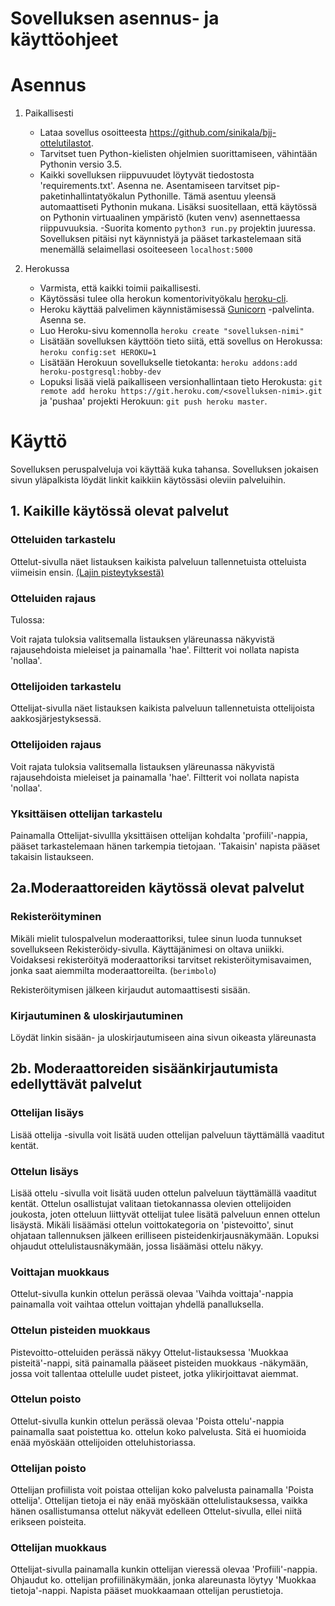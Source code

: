 # Sovelluksen asennus- ja käyttöohjeet
# Asennus

1. Paikallisesti
    - Lataa sovellus osoitteesta https://github.com/sinikala/bjj-ottelutilastot.
    - Tarvitset tuen Python-kielisten ohjelmien suorittamiseen, vähintään Pythonin versio 3.5. 
     - Kaikki sovelluksen riippuvuudet löytyvät tiedostosta 'requirements.txt'. Asenna ne. Asentamiseen tarvitset pip-paketinhallintatyökalun Pythonille. Tämä asentuu yleensä automaattiseti Pythonin mukana. Lisäksi suositellaan, että käytössä on Pythonin virtuaalinen ympäristö (kuten venv) asennettaessa riippuvuuksia. 
    -Suorita komento `python3 run.py` projektin juuressa.
    Sovelluksen pitäisi nyt käynnistyä ja pääset tarkastelemaan sitä menemällä selaimellasi osoiteeseen `localhost:5000`


2. Herokussa
    - Varmista, että kaikki toimii paikallisesti.
    - Käytössäsi tulee olla herokun komentorivityökalu  [heroku-cli](https://devcenter.heroku.com/articles/heroku-cli).
    - Heroku käyttää palvelimen käynnistämisessä [Gunicorn](http://gunicorn.org/) -palvelinta. Asenna se. 
    - Luo Heroku-sivu komennolla `heroku create "sovelluksen-nimi"`
    - Lisätään sovelluksen käyttöön tieto siitä, että sovellus on Herokussa: `heroku config:set HEROKU=1`
    - Lisätään Herokuun sovellukselle tietokanta: `heroku addons:add heroku-postgresql:hobby-dev` 
    - Lopuksi lisää vielä paikalliseen versionhallintaan tieto Herokusta: `git remote add heroku https://git.heroku.com/<sovelluksen-nimi>.git` ja 'pushaa' projekti Herokuun: `git push heroku master`.



# Käyttö

Sovelluksen peruspalveluja voi käyttää kuka tahansa.
Sovelluksen jokaisen sivun yläpalkista löydät linkit kaikkiin käytössäsi oleviin palveluihin. 



## 1. Kaikille käytössä olevat palvelut
### Otteluiden tarkastelu

Ottelut-sivulla näet listauksen kaikista palveluun tallennetuista otteluista viimeisin ensin. [(Lajin pisteytyksestä)](pisteohje.md)

### Otteluiden rajaus

Tulossa:

Voit rajata tuloksia valitsemalla listauksen yläreunassa näkyvistä rajausehdoista mieleiset ja painamalla 'hae'. Filtterit voi nollata napista 'nollaa'.

### Ottelijoiden tarkastelu

Ottelijat-sivulla näet listauksen kaikista palveluun tallennetuista ottelijoista aakkosjärjestyksessä.

### Ottelijoiden rajaus 

Voit rajata tuloksia valitsemalla listauksen yläreunassa näkyvistä rajausehdoista mieleiset ja painamalla 'hae'. Filtterit voi nollata napista 'nollaa'.

### Yksittäisen ottelijan tarkastelu

Painamalla Ottelijat-sivullla yksittäisen ottelijan kohdalta 'profiili'-nappia, pääset tarkastelemaan hänen tarkempia tietojaan. 'Takaisin' napista pääset takaisin listaukseen.



## 2a.Moderaattoreiden käytössä olevat palvelut
### Rekisteröityminen

Mikäli mielit tulospalvelun moderaattoriksi, tulee sinun luoda tunnukset sovellukseen Rekisteröidy-sivulla. Käyttäjänimesi on oltava uniikki.
Voidaksesi rekisteröityä moderaattoriksi tarvitset rekisteröitymisavaimen, jonka saat aiemmilta moderaattoreilta. (`berimbolo`)

Rekisteröitymisen jälkeen kirjaudut automaattisesti sisään.

### Kirjautuminen & uloskirjautuminen

Löydät linkin sisään- ja uloskirjautumiseen aina sivun oikeasta yläreunasta

## 2b. Moderaattoreiden sisäänkirjautumista edellyttävät palvelut

### Ottelijan lisäys

Lisää ottelija -sivulla voit lisätä uuden ottelijan palveluun täyttämällä vaaditut kentät.

### Ottelun lisäys

Lisää ottelu -sivulla voit lisätä uuden ottelun palveluun täyttämällä vaaditut kentät.
Ottelun osallistujat valitaan tietokannassa olevien ottelijoiden joukosta, joten otteluun liittyvät ottelijat tulee lisätä palveluun ennen ottelun lisäystä. Mikäli lisäämäsi ottelun voittokategoria on 'pistevoitto', sinut ohjataan tallennuksen jälkeen erilliseen pisteidenkirjausnäkymään. Lopuksi ohjaudut ottelulistausnäkymään, jossa lisäämäsi ottelu näkyy.

### Voittajan muokkaus

Ottelut-sivulla kunkin ottelun perässä olevaa 'Vaihda voittaja'-nappia painamalla voit vaihtaa ottelun voittajan yhdellä panalluksella.

### Ottelun pisteiden muokkaus

Pistevoitto-otteluiden perässä näkyy Ottelut-listauksessa 'Muokkaa pisteitä'-nappi, sitä painamalla pääseet pisteiden muokkaus -näkymään, jossa voit tallentaa ottelulle uudet pisteet, jotka ylikirjoittavat aiemmat. 

### Ottelun poisto

Ottelut-sivulla kunkin ottelun perässä olevaa 'Poista ottelu'-nappia painamalla saat poistettua ko. ottelun koko palvelusta. Sitä ei huomioida enää myöskään ottelijoiden otteluhistoriassa.

### Ottelijan poisto

Ottelijan profiilista voit poistaa ottelijan koko palvelusta painamalla 'Poista ottelija'. Ottelijan tietoja ei näy enää myöskään ottelulistauksessa, vaikka hänen osallistumansa ottelut näkyvät edelleen Ottelut-sivulla, ellei niitä erikseen poisteita.

### Ottelijan muokkaus

Ottelijat-sivulla painamalla kunkin ottelijan vieressä olevaa 'Profiili'-nappia. Ohjaudut ko. ottelijan profiilinäkymään, jonka alareunasta löytyy 'Muokkaa tietoja'-nappi. Napista pääset muokkaamaan ottelijan perustietoja.


    
